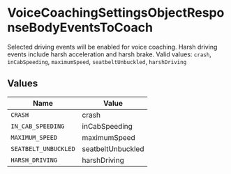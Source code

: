 # VoiceCoachingSettingsObjectResponseBodyEventsToCoach

Selected driving events will be enabled for voice coaching. Harsh driving events include harsh acceleration and harsh brake.  Valid values: `crash`, `inCabSpeeding`, `maximumSpeed`, `seatbeltUnbuckled`, `harshDriving`


## Values

| Name                 | Value                |
| -------------------- | -------------------- |
| `CRASH`              | crash                |
| `IN_CAB_SPEEDING`    | inCabSpeeding        |
| `MAXIMUM_SPEED`      | maximumSpeed         |
| `SEATBELT_UNBUCKLED` | seatbeltUnbuckled    |
| `HARSH_DRIVING`      | harshDriving         |